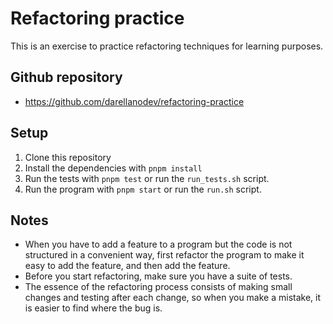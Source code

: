 # Refactoring practice

This is an exercise to practice refactoring techniques for learning purposes.

## Github repository

- <https://github.com/darellanodev/refactoring-practice>

## Setup

1. Clone this repository
2. Install the dependencies with `pnpm install`
3. Run the tests with `pnpm test` or run the `run_tests.sh` script.
4. Run the program with `pnpm start` or run the `run.sh` script.

## Notes

- When you have to add a feature to a program but the code is not structured in a convenient way, first refactor the program to make it easy to add the feature, and then add the feature.
- Before you start refactoring, make sure you have a suite of tests.
- The essence of the refactoring process consists of making small changes and testing after each change, so when you make a mistake, it is easier to find where the bug is.

